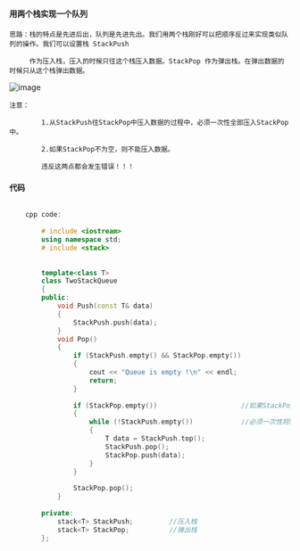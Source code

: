 #### 用两个栈实现一个队列

	思路：栈的特点是先进后出，队列是先进先出。我们用两个栈刚好可以把顺序反过来实现类似队列的操作。我们可以设置栈 StackPush 
	
		 作为压入栈，压入的时候只往这个栈压入数据。StackPop 作为弹出栈。在弹出数据的时候只从这个栈弹出数据。
	
	
![image](http://hbimg.b0.upaiyun.com/b8f7544c4fca869aaefd7febac391e9bd7a12eb862fd-8oIAzo_fw658)


	注意：
	
			1.从StackPush往StackPop中压入数据的过程中，必须一次性全部压入StackPop中。
			
			2.如果StackPop不为空，则不能压入数据。
			
			违反这两点都会发生错误！！！
			


#### 代码

```cpp

	cpp code:
	
		# include <iostream>
		using namespace std;
		# include <stack>
		
		
		template<class T>
		class TwoStackQueue
		{
		public:
			void Push(const T& data)
			{
				StackPush.push(data);
			}
			void Pop()
			{
				if (StackPush.empty() && StackPop.empty())
				{
					cout << "Queue is empty !\n" << endl;
					return;
				}
		
				if (StackPop.empty())                     //如果StackPop不为空不压入
				{
					while (!StackPush.empty())            //必须一次性将StackPush的所有数据压入
					{
						T data = StackPush.top();
						StackPush.pop();
						StackPop.push(data);
					}
				}
		
				StackPop.pop();
			}
		
		private:
			stack<T> StackPush;         //压入栈
			stack<T> StackPop;          //弹出栈
		};
		
		
```




